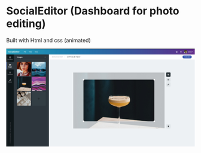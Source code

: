 # SocialEditor (Dashboard for photo editing)

Built with Html and css (animated)

![SocialEditor screenshot](https://github.com/BorisDvn/SocialEditor/blob/main/SocialEditor.jpeg "SocialEditor screenshot")

